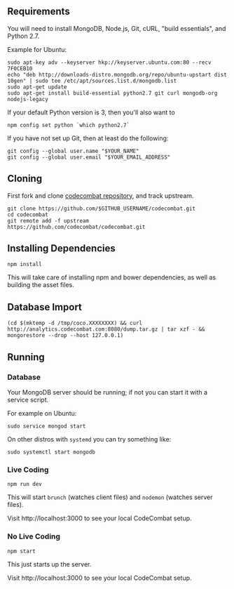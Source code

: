 ## Requirements

You will need to install MongoDB, Node.js, Git, cURL, "build essentials", and Python 2.7.

Example for Ubuntu:

    sudo apt-key adv --keyserver hkp://keyserver.ubuntu.com:80 --recv 7F0CEB10
    echo "deb http://downloads-distro.mongodb.org/repo/ubuntu-upstart dist 10gen" | sudo tee /etc/apt/sources.list.d/mongodb.list
    sudo apt-get update
    sudo apt-get install build-essential python2.7 git curl mongodb-org nodejs-legacy

If your default Python version is 3, then you'll also want to

    npm config set python `which python2.7`

If you have not set up Git, then at least do the following:

    git config --global user.name "$YOUR_NAME"
    git config --global user.email "$YOUR_EMAIL_ADDRESS"

## Cloning

First fork and clone [codecombat repository][repo], and track upstream.

    git clone https://github.com/$GITHUB_USERNAME/codecombat.git
    cd codecombat
    git remote add -f upstream https://github.com/codecombat/codecombat.git

[repo]: https://github.com/codecombat/codecombat

## Installing Dependencies

    npm install

This will take care of installing npm and bower dependencies, as well as building the asset files.

## Database Import

    (cd $(mktemp -d /tmp/coco.XXXXXXXX) && curl http://analytics.codecombat.com:8080/dump.tar.gz | tar xzf - && mongorestore --drop --host 127.0.0.1)

## Running

### Database

Your MongoDB server should be running; if not you can start it with a service script.

For example on Ubuntu:

    sudo service mongod start

On other distros with `systemd` you can try something like:

    sudo systemctl start mongodb

### Live Coding

    npm run dev

This will start `brunch` (watches client files) and `nodemon` (watches server files).

Visit http://localhost:3000 to see your local CodeCombat setup.

### No Live Coding

    npm start

This just starts up the server.

Visit http://localhost:3000 to see your local CodeCombat setup.